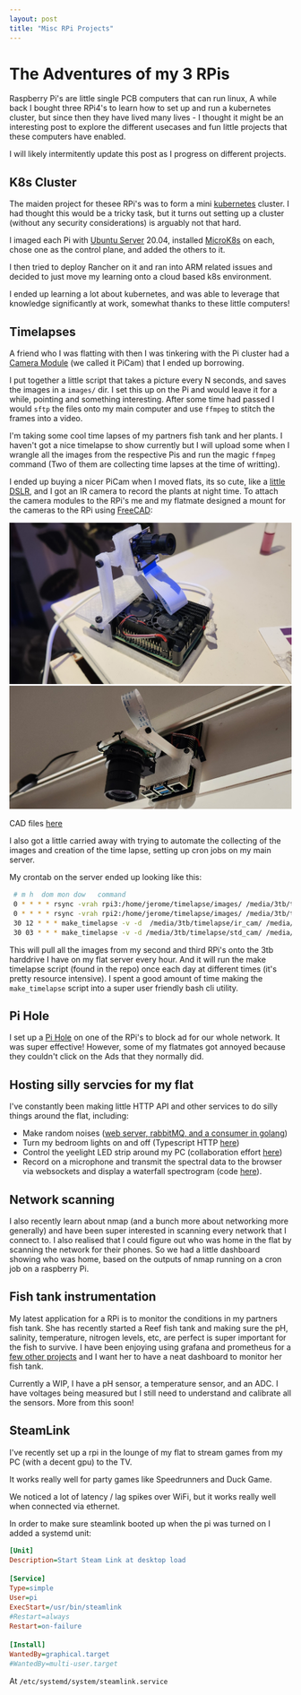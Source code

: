 ```yaml
---
layout: post
title: "Misc RPi Projects"
---
```


# The Adventures of my 3 RPis

Raspberry Pi's are little single PCB computers that can run linux, A while back I bought three RPi4's to learn how to set up and run a kubernetes cluster, but since then they have lived many lives - I thought it might be an interesting post to explore the different usecases and fun little projects that these computers have enabled.

I will likely intermitently update this post as I progress on different projects.

## K8s Cluster

The maiden project for thesee RPi's was to form a mini [kubernetes](https://kubernetes.io/) cluster. I had thought this would be a tricky task, but it turns out setting up a cluster (without any security considerations) is arguably not that hard.

I imaged each Pi with [Ubuntu Server](https://ubuntu.com/download/server) 20.04, installed [MicroK8s](https://microk8s.io/) on each, chose one as the control plane, and added the others to it.

I then tried to deploy Rancher on it and ran into ARM related issues and decided to just move my learning onto a cloud based k8s environment.

I ended up learning a lot about kubernetes, and was able to leverage that knowledge significantly at work, somewhat thanks to these little computers!

## Timelapses

A friend who I was flatting with then I was tinkering with the Pi cluster had a [Camera Module](https://projects.raspberrypi.org/en/projects/getting-started-with-picamera) (we called it PiCam) that I ended up borrowing.

I put together a little script that takes a picture every N seconds, and saves the images in a `images/` dir. I set this up on the Pi and would leave it for a while, pointing and something interesting. After some time had passed I would `sftp` the files onto my main computer and use `ffmpeg` to stitch the frames into a video.

I'm taking some cool time lapses of my partners fish tank and her plants. I haven't got a nice timelapse to show currently but I will upload some when I wrangle all the images from the respective Pis and run the magic `ffmpeg` command (Two of them are collecting time lapses at the time of writting).

I ended up buying a nicer PiCam when I moved flats, its so cute, like a [little DSLR](https://www.pbtech.co.nz/product/SEVRBP0264/Raspberry-Pi-Camera-Lenses-PT3611614M10MP-C-Mount), and I got an IR camera to record the plants at night time. To attach the camera modules to the RPi's me and my flatmate designed a mount for the cameras to the RPi using [FreeCAD](https://www.freecad.org/):

![rpi_2](/projects/assets/rpi_2.jpg)
![rpi_3](/projects/assets/rpi_3.jpg)

CAD files [here](https://github.com/jerome3o/timelapse/tree/main/cad)

I also got a little carried away with trying to automate the collecting of the images and creation of the time lapse, setting up cron jobs on my main server.

My crontab on the server ended up looking like this:
```sh
 # m h  dom mon dow   command
 0 * * * * rsync -vrah rpi3:/home/jerome/timelapse/images/ /media/3tb/timelapse/std_cam/ && ssh rpi3 "find ~/timelapse/images/ -type f -mmin +60 -delete"
 0 * * * * rsync -vrah rpi2:/home/jerome/timelapse/images/ /media/3tb/timelapse/ir_cam/ && ssh rpi2 "find ~/timelapse/images/ -type f -mmin +60 -delete"
 30 12 * * * make_timelapse -v -d  /media/3tb/timelapse/ir_cam/ /media/3tb/timelapse/ir_cam.mp4
 30 03 * * * make_timelapse -v -d /media/3tb/timelapse/std_cam/ /media/3tb/timelapse/std_cam.mp4
```

This will pull all the images from my second and third RPi's onto the 3tb harddrive I have on my flat server every hour. And it will run the make timelapse script (found in the repo) once each day at different times (it's pretty resource intensive). I spent a good amount of time making the `make_timelapse` script into a super user friendly bash cli utility.

## Pi Hole

I set up a [Pi Hole](https://pi-hole.net/) on one of the RPi's to block ad for our whole network. It was super effective! However, some of my flatmates got annoyed because they couldn't click on the Ads that they normally did.

## Hosting silly servcies for my flat

I've constantly been making little HTTP API and other services to do silly things around the flat, including:
* Make random noises ([web server, rabbitMQ, and a consumer in golang](https://github.com/jerome3o/jankyflat))
* Turn my bedroom lights on and off (Typescript HTTP [here](https://github.com/jerome3o/dumb_bulb))
* Control the yeelight LED strip around my PC (collaboration effort [here](https://github.com/Samueljbk/yeelight_server))
* Record on a microphone and transmit the spectral data to the browser via websockets and display a waterfall spectrogram (code [here](https://github.com/jerome3o/sound_monitor)).


## Network scanning

I also recently learn about nmap (and a bunch more about networking more generally) and have been super interested in scanning every network that I connect to. I also realised that I could figure out who was home in the flat by scanning the network for their phones. So we had a little dashboard showing who was home, based on the outputs of nmap running on a cron job on a raspberry Pi.

## Fish tank instrumentation

My latest application for a RPi is to monitor the conditions in my partners fish tank. She has recently started a Reef fish tank and making sure the pH, salinity, temperature, nitrogen levels, etc, are perfect is super important for the fish to survive. I have been enjoying using grafana and prometheus for a [few other projects](https://www.jeromeswannack.com/projects/2023/03/05/mlrig_metrics.html) and I want her to have a neat dashboard to monitor her fish tank.

Currently a WIP, I have a pH sensor, a temperature sensor, and an ADC. I have voltages being measured but I still need to understand and calibrate all the sensors. More from this soon!

## SteamLink

I've recently set up a rpi in the lounge of my flat to stream games from my PC (with a decent gpu) to the TV.

It works really well for party games like Speedrunners and Duck Game.

We noticed a lot of latency / lag spikes over WiFi, but it works really well when connected via ethernet.

In order to make sure steamlink booted up when the pi was turned on I added a systemd unit:

```ini
[Unit]
Description=Start Steam Link at desktop load

[Service]
Type=simple
User=pi
ExecStart=/usr/bin/steamlink
#Restart=always
Restart=on-failure

[Install]
WantedBy=graphical.target
#WantedBy=multi-user.target
```

At `/etc/systemd/system/steamlink.service`
